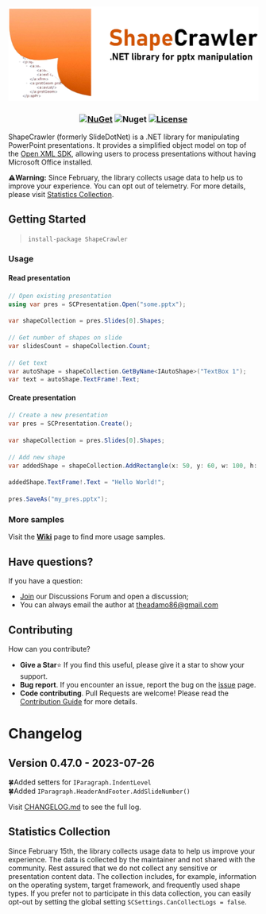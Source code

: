 <h3 align="center">

![ShapeCrawler](./doc/logo-extend.png)

</h3>

<h3 align="center"> 

[![NuGet](https://img.shields.io/nuget/v/ShapeCrawler?color=orange)](https://www.nuget.org/packages/ShapeCrawler) ![Nuget](https://img.shields.io/nuget/dt/ShapeCrawler?color=orange) [![License](https://img.shields.io/badge/license-MIT-orange.svg)](LICENSE) 

</h3>

ShapeCrawler (formerly SlideDotNet) is a .NET library for manipulating PowerPoint presentations. It provides a simplified object model on top of the [Open XML SDK](https://github.com/OfficeDev/Open-XML-SDK), allowing users to process presentations without having Microsoft Office installed.

⚠️**Warning:** Since February, the library collects usage data to help us to improve your experience. You can opt out of telemetry. For more details, please visit [Statistics Collection](https://github.com/ShapeCrawler/ShapeCrawler#statistics-collection).

## Getting Started

> `install-package ShapeCrawler`

### Usage

#### Read presentation

```c#
// Open existing presentation
using var pres = SCPresentation.Open("some.pptx");

var shapeCollection = pres.Slides[0].Shapes;

// Get number of shapes on slide
var slidesCount = shapeCollection.Count;

// Get text
var autoShape = shapeCollection.GetByName<IAutoShape>("TextBox 1");
var text = autoShape.TextFrame!.Text;
```

#### Create presentation

```c#
// Create a new presentation
var pres = SCPresentation.Create();

var shapeCollection = pres.Slides[0].Shapes;

// Add new shape
var addedShape = shapeCollection.AddRectangle(x: 50, y: 60, w: 100, h: 70);

addedShape.TextFrame!.Text = "Hello World!";

pres.SaveAs("my_pres.pptx");
```

### More samples

Visit the [**Wiki**](https://github.com/ShapeCrawler/ShapeCrawler/wiki/Examples) page to find more usage samples.

## Have questions?

If you have a question:
- [Join](https://github.com/ShapeCrawler/ShapeCrawler/discussions/categories/q-a) our Discussions Forum  and open a discussion;
- You can always email the author at theadamo86@gmail.com

## Contributing
How can you contribute?
- **Give a Star**⭐ If you find this useful, please give it a star to show your support.
- **Bug report**. If you encounter an issue, report the bug on the [issue](https://github.com/ShapeCrawler/ShapeCrawler/issues) page.
- **Code contributing**. Pull Requests are welcome! Please read the [Contribution Guide](https://github.com/ShapeCrawler/ShapeCrawler/blob/master/CONTRIBUTING.md) for more details.


# Changelog  

## Version 0.47.0 - 2023-07-26
🍀Added setters for `IParagraph.IndentLevel`  
🍀Added `IParagraph.HeaderAndFooter.AddSlideNumber()`

Visit [CHANGELOG.md](https://github.com/ShapeCrawler/ShapeCrawler/blob/master/CHANGELOG.md) to see the full log.

## Statistics Collection

Since February 15th, the library collects usage data to help us improve your experience. The data is collected by the maintainer and not shared with the community. Rest assured that we do not collect any sensitive or presentation content data. The collection includes, for example, information on the operating system, target framework, and frequently used shape types. If you prefer not to participate in this data collection, you can easily opt-out by setting the global setting `SCSettings.CanCollectLogs = false`.